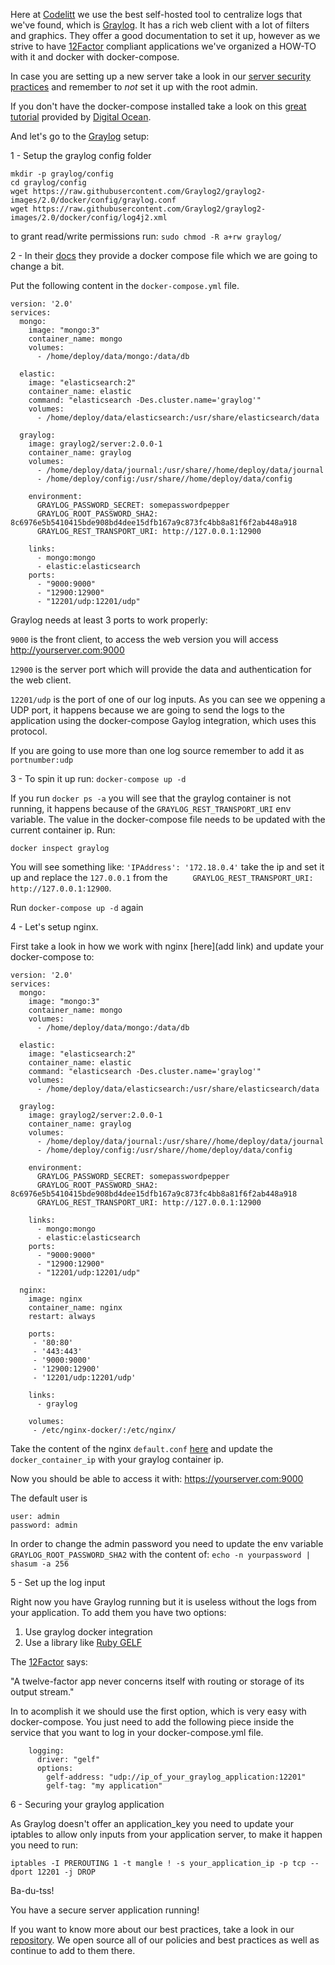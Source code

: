 Here at [Codelitt](http://www.codelitt.com/) we use the best self-hosted tool to centralize logs that we've found, which is  [Graylog](graylog.org). It has a rich web client with a lot of filters and graphics. They offer a good documentation to set it up, however as we strive to have [12Factor](12factor.net) compliant applications we've organized a HOW-TO with it and docker with docker-compose.

In case you are setting up a new server take a look in our [server security practices](https://github.com/codelittinc/incubator-resources/blob/master/best_practices/servers.md) and remember to *not* set it up with the root admin.

If you don't have the docker-compose installed take a look on this [great tutorial](https://www.digitalocean.com/community/tutorials/how-to-install-and-use-docker-compose-on-ubuntu-14-04) provided by [Digital Ocean](https://www.digitalocean.com/).

And let's go to the [Graylog](graylog.org) setup:

1 - Setup the graylog config folder
```
mkdir -p graylog/config
cd graylog/config
wget https://raw.githubusercontent.com/Graylog2/graylog2-images/2.0/docker/config/graylog.conf
wget https://raw.githubusercontent.com/Graylog2/graylog2-images/2.0/docker/config/log4j2.xml
```

to grant read/write permissions run: `sudo chmod -R a+rw graylog/`

2 - In their [docs](http://docs.graylog.org/en/2.0/pages/installation/docker.html) they provide a docker compose file which we are going to change a bit.

Put the following content in the `docker-compose.yml` file.
```
version: '2.0'
services:
  mongo:
    image: "mongo:3"
    container_name: mongo
    volumes:
      - /home/deploy/data/mongo:/data/db

  elastic:
    image: "elasticsearch:2"
    container_name: elastic
    command: "elasticsearch -Des.cluster.name='graylog'"
    volumes:
      - /home/deploy/data/elasticsearch:/usr/share/elasticsearch/data

  graylog:
    image: graylog2/server:2.0.0-1
    container_name: graylog
    volumes:
      - /home/deploy/data/journal:/usr/share//home/deploy/data/journal
      - /home/deploy/config:/usr/share//home/deploy/data/config

    environment:
      GRAYLOG_PASSWORD_SECRET: somepasswordpepper
      GRAYLOG_ROOT_PASSWORD_SHA2: 8c6976e5b5410415bde908bd4dee15dfb167a9c873fc4bb8a81f6f2ab448a918
      GRAYLOG_REST_TRANSPORT_URI: http://127.0.0.1:12900

    links:
      - mongo:mongo
      - elastic:elasticsearch
    ports:
      - "9000:9000"
      - "12900:12900"
      - "12201/udp:12201/udp"
```

Graylog needs at least 3 ports to work properly:

`9000` is the front client, to access the web version you will access http://yourserver.com:9000

`12900` is the server port which will provide the data and authentication for the web client.

`12201/udp` is the port of one of our log inputs. As you can see we oppening a UDP port, it happens because we are going to send the logs to the application using the docker-compose Gaylog integration, which uses this protocol.

If you are going to use more than one log source remember to add it as `portnumber:udp`

3 - To spin it up run: `docker-compose up -d`

If you run `docker ps -a` you will see that the graylog container is not running, it happens because of the `GRAYLOG_REST_TRANSPORT_URI` env variable. The value in the docker-compose file needs to be updated with the current container ip.  Run:

`docker inspect graylog` 

You will see something like: `'IPAddress': '172.18.0.4'` take the ip and set it up and replace the `127.0.0.1` from the `     GRAYLOG_REST_TRANSPORT_URI: http://127.0.0.1:12900`.

Run `docker-compose up -d` again

4 - Let's setup nginx. 

First take a look in how we work with nginx [here](add link) and update your docker-compose to:
```
version: '2.0'
services:
  mongo:
    image: "mongo:3"
    container_name: mongo
    volumes:
      - /home/deploy/data/mongo:/data/db

  elastic:
    image: "elasticsearch:2"
    container_name: elastic
    command: "elasticsearch -Des.cluster.name='graylog'"
    volumes:
      - /home/deploy/data/elasticsearch:/usr/share/elasticsearch/data

  graylog:
    image: graylog2/server:2.0.0-1
    container_name: graylog
    volumes:
      - /home/deploy/data/journal:/usr/share//home/deploy/data/journal
      - /home/deploy/config:/usr/share//home/deploy/data/config

    environment:
      GRAYLOG_PASSWORD_SECRET: somepasswordpepper
      GRAYLOG_ROOT_PASSWORD_SHA2: 8c6976e5b5410415bde908bd4dee15dfb167a9c873fc4bb8a81f6f2ab448a918
      GRAYLOG_REST_TRANSPORT_URI: http://127.0.0.1:12900

    links:
      - mongo:mongo
      - elastic:elasticsearch
    ports:
      - "9000:9000"
      - "12900:12900"
      - "12201/udp:12201/udp"
      
  nginx:
    image: nginx
    container_name: nginx
    restart: always

    ports:
     - '80:80'
     - '443:443'
     - '9000:9000'
     - '12900:12900'
     - '12201/udp:12201/udp'

    links:
      - graylog

    volumes: 
     - /etc/nginx-docker/:/etc/nginx/
```

Take the content of the nginx `default.conf` [here](https://github.com/kaiomagalhaes/blog/blob/master/en/graylog/default.conf) and update the `docker_container_ip` with your graylog container ip.

Now you should be able to access it with: https://yourserver.com:9000

The default user is 
```
user: admin
password: admin
```

In order to change the admin password you need to update the env variable `GRAYLOG_ROOT_PASSWORD_SHA2` with the content of: `echo -n yourpassword | shasum -a 256`

5 - Set up the log input

Right now you have Graylog running but it is useless without the logs from your application. To add them you have two options:

 1. Use graylog docker integration
 2. Use a library like [Ruby GELF](https://github.com/Graylog2/gelf-rb)
 
The [12Factor](http://12factor.net/logs) says:

"A twelve-factor app never concerns itself with routing or storage of its output stream."

In to acomplish it we should use the first option, which is very easy with docker-compose. You just need to add the following piece inside the service that you want to log in your docker-compose.yml file.

```
    logging:
      driver: "gelf"
      options:
        gelf-address: "udp://ip_of_your_graylog_application:12201"
        gelf-tag: "my application"
```

6 - Securing your graylog application

As Graylog doesn't offer an application_key you need to update your iptables to allow only inputs from your application server, to make it happen you need to run:

`iptables -I PREROUTING 1 -t mangle ! -s your_application_ip -p tcp --dport 12201 -j DROP`


Ba-du-tss!

You have a secure server application running!


If you want to know more about our best practices, take a look in our [repository](https://github.com/codelittinc/incubator-resources). We open source all of our policies and best practices as well as continue to add to them there.
